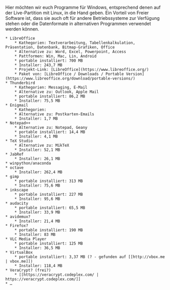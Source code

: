 Hier möchten wir euch Programme für Windows, entsprechend denen auf der Live-Partition mit Linux, in die Hand geben. Ein Vorteil von Freier Software ist, dass sie auch oft für andere Betriebssysteme zur Verfügung stehen oder die Datenformate in alternativen Programmen verwendet werden können.

	* LibreOffice
		* Kathegorien: Textverarbeitung, Tabellenkalkulation, Präsentation, Datenbank, Bitmap-Grafiken, Office
		* Alternative zu: Word, Excel, Powerpoint, Access
		* Pattformen: Win, Mac, Lin, Android
		* portable installiert: 700 MB
		* Installer: 243,7 MB
		* Projekt-Link: [LibreOffice](https://www.libreoffice.org/)
		* Paket von: [LibreOffice / Downloads / Portable Version](https://www.libreoffice.org/download/portable-versions/)
	* Thunderbird
		* Kathegorien: Messaging, E-Mail
		* Alternative zu: Outlook, Apple Mail
		* portable installiert: 86,2 MB
		* Installer: 75,5 MB
	* Enigmail
		* Kathegorien: 
		* Alternative zu: Postkarten-Emails
		* Installer: 1,7 MB
	* Notepad++
		* Alternative zu: Notepad, Geany
		* portable installiert: 14,4 MB
		* Installer: 4,1 MB
	* TeX Studio
		* Alternative zu: MikTeX
		* Installer: 52,1 MB
	* JabRef
		* Installer: 26,1 MB
	* winpython/anaconda
	* octave
		* Installer: 262,4 MB
	* gimp
		* portable installiert: 313 MB
		* Installer: 75,6 MB
	* inkscape
		* portable installiert: 227 MB
		* Installer: 95,6 MB
	* audacity
		* portable installiert: 65,5 MB
		* Installer: 33,9 MB
	* avidemux?
		* Installer: 21,4 MB
	* Firefox?
		* portable installiert: 190 MB
		* Installer: 83 MB
	* VLC Media Player
		* portable installiert: 125 MB
		* Installer: 36,5 MB
	* VirtualBox
		* portable installiert: 3,37 MB (? - gefunden auf [[http://vbox.me | vbox.me]])
		* Installer: 118,4 MB
	* VeraCrypt? (frei?)
		* [[https://veracrypt.codeplex.com/ | https://veracrypt.codeplex.com/]]
	* …
